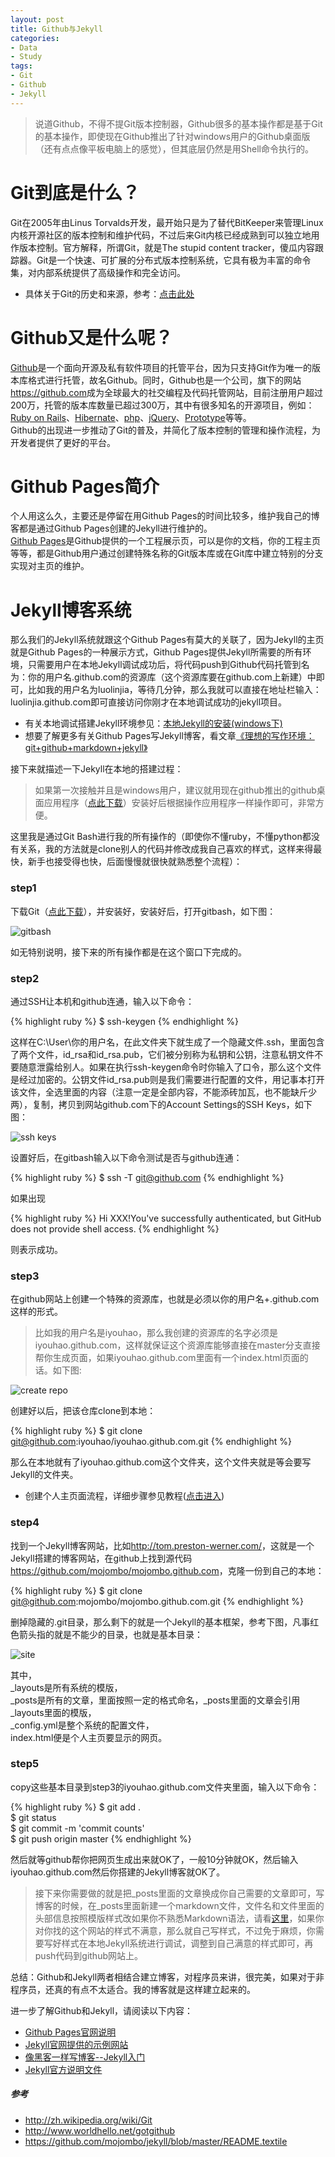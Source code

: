 ```yaml
---
layout: post
title: Github与Jekyll
categories:
- Data
- Study
tags:
- Git
- Github
- Jekyll
---
```


> 说道Github，不得不提Git版本控制器，Github很多的基本操作都是基于Git的基本操作，即使现在Github推出了针对windows用户的Github桌面版（还有点点像平板电脑上的感觉），但其底层仍然是用Shell命令执行的。  


# Git到底是什么？  
Git在2005年由Linus Torvalds开发，最开始只是为了替代BitKeeper来管理Linux内核开源社区的版本控制和维护代码，不过后来Git内核已经成熟到可以独立地用作版本控制。官方解释，所谓Git，就是The stupid content tracker，傻瓜内容跟踪器。Git是一个快速、可扩展的分布式版本控制系统，它具有极为丰富的命令集，对内部系统提供了高级操作和完全访问。  

- 具体关于Git的历史和来源，参考：[点击此处](http://zh.wikipedia.org/wiki/Git)  

# Github又是什么呢？  
[Github](https://github.com/)是一个面向开源及私有软件项目的托管平台，因为只支持Git作为唯一的版本库格式进行托管，故名Github。同时，Github也是一个公司，旗下的网站<https://github.com>成为全球最大的社交编程及代码托管网站，目前注册用户超过200万，托管的版本库数量已超过300万，其中有很多知名的开源项目，例如：[Ruby on Rails](https://github.com/rails/rails)、[Hibernate](https://github.com/hibernate/hibernate-orm)、[php](https://github.com/php/php-src)、[jQuery](https://github.com/jquery/jquery)、[Prototype](https://github.com/sstephenson/prototype)等等。  
Github的出现进一步推动了Git的普及，并简化了版本控制的管理和操作流程，为开发者提供了更好的平台。  

# Github Pages简介  
个人用这么久，主要还是停留在用Github Pages的时间比较多，维护我自己的博客都是通过Github Pages创建的Jekyll进行维护的。  
[Github Pages](http://pages.github.com/)是Github提供的一个工程展示页，可以是你的文档，你的工程主页等等，都是Github用户通过创建特殊名称的Git版本库或在Git库中建立特别的分支实现对主页的维护。  

# Jekyll博客系统  
那么我们的Jekyll系统就跟这个Github Pages有莫大的关联了，因为Jekyll的主页就是Github Pages的一种展示方式，Github Pages提供Jekyll所需要的所有环境，只需要用户在本地Jekyll调试成功后，将代码push到Github代码托管到名为：你的用户名.github.com的资源库（这个资源库要在github.com上新建）中即可，比如我的用户名为luolinjia，等待几分钟，那么我就可以直接在地址栏输入：luolinjia.github.com即可直接访问你刚才在本地调试成功的jekyll项目。  

- 有关本地调试搭建Jekyll环境参见：[本地Jekyll的安装(windows下)](http://ideex.name/cn/2012/08/windows-jekyll-install/)  
- 想要了解更多有关Github Pages写Jekyll博客，看文章[《理想的写作环境：git+github+markdown+jekyll》](http://www.yangzhiping.com/tech/writing-space.html)   
 

接下来就描述一下Jekyll在本地的搭建过程：  
> 如果第一次接触并且是windows用户，建议就用现在github推出的github桌面应用程序（[点此下载](http://github-windows.s3.amazonaws.com/GitHubSetup.exe)）安装好后根据操作应用程序一样操作即可，非常方便。  

这里我是通过Git Bash进行我的所有操作的（即使你不懂ruby，不懂python都没有关系，我的方法就是clone别人的代码并修改成我自己喜欢的样式，这样来得最快，新手也接受得也快，后面慢慢就很快就熟悉整个流程）：  
### step1  
下载Git（[点此下载](http://msysgit.github.com/)），并安装好，安装好后，打开gitbash，如下图：  

![gitbash](http://i.imgur.com/LweTE.png)  

如无特别说明，接下来的所有操作都是在这个窗口下完成的。  


### step2  
通过SSH让本机和github连通，输入以下命令：  

{% highlight ruby %}
$ ssh-keygen
{% endhighlight %}   

这样在C:\User\你的用户名，在此文件夹下就生成了一个隐藏文件.ssh，里面包含了两个文件，id_rsa和id_rsa.pub，它们被分别称为私钥和公钥，注意私钥文件不要随意泄露给别人。如果在执行ssh-keygen命令时你输入了口令，那么这个文件是经过加密的。公钥文件id_rsa.pub则是我们需要进行配置的文件，用记事本打开该文件，全选里面的内容（注意一定是全部内容，不能添砖加瓦，也不能缺斤少两），复制，拷贝到网站github.com下的Account Settings的SSH Keys，如下图：  

![ssh keys](http://i.imgur.com/ZPrl4.png)  

设置好后，在gitbash输入以下命令测试是否与github连通：  

{% highlight ruby %}
$ ssh -T git@github.com
{% endhighlight %}  

如果出现

{% highlight ruby %}
Hi XXX!You've successfully authenticated, but GitHub does not provide shell access.
{% endhighlight %}    

则表示成功。  

### step3  

在github网站上创建一个特殊的资源库，也就是必须以你的用户名+.github.com这样的形式。  

> 比如我的用户名是iyouhao，那么我创建的资源库的名字必须是iyouhao.github.com，这样就保证这个资源库能够直接在master分支直接帮你生成页面，如果iyouhao.github.com里面有一个index.html页面的话。如下图:  

![create repo](http://i.imgur.com/z2D5I.png)  

创建好以后，把该仓库clone到本地：  

{% highlight ruby %}
$ git clone git@github.com:iyouhao/iyouhao.github.com.git
{% endhighlight %}   

那么在本地就有了iyouhao.github.com这个文件夹，这个文件夹就是等会要写Jekyll的文件夹。  

- 创建个人主页面流程，详细步骤参见教程([点击进入](http://www.worldhello.net/gotgithub/03-project-hosting/050-homepage.html#jekyll))  


### step4  

找到一个Jekyll博客网站，比如<http://tom.preston-werner.com/>，这就是一个Jekyll搭建的博客网站，在github上找到源代码<https://github.com/mojombo/mojombo.github.com>，克隆一份到自己的本地：  

{% highlight ruby %}
$ git clone git@github.com:mojombo/mojombo.github.com.git
{% endhighlight %}   

删掉隐藏的.git目录，那么剩下的就是一个Jekyll的基本框架，参考下图，凡事红色箭头指的就是不能少的目录，也就是基本目录：  

![site](http://i.imgur.com/C4spB.png)  

其中，  
\_layouts是所有系统的模版，  
\_posts是所有的文章，里面按照一定的格式命名，\_posts里面的文章会引用\_layouts里面的模版，  
\_config.yml是整个系统的配置文件，  
index.html便是个人主页要显示的网页。  

### step5  

copy这些基本目录到step3的iyouhao.github.com文件夹里面，输入以下命令：  

{% highlight ruby %}
$ git add .  
$ git status   
$ git commit -m 'commit counts'   
$ git push origin master
{% endhighlight %}   

然后就等github帮你把网页生成出来就OK了，一般10分钟就OK，然后输入iyouhao.github.com然后你搭建的Jekyll博客就OK了。

> 接下来你需要做的就是把\_posts里面的文章换成你自己需要的文章即可，写博客的时候，在\_posts里面新建一个markdown文件，文件名和文件里面的头部信息按照模版样式改如果你不熟悉Markdown语法，请看[这里](http://ideex.name/cn/2012/08/markdown-flag/)，如果你对你找的这个网站的样式不满意，那么就自己写样式，不过免于麻烦，你需要写好样式在本地Jekyll系统进行调试，调整到自己满意的样式即可，再push代码到github网站上。  



总结：Github和Jekyll两者相结合建立博客，对程序员来讲，很完美，如果对于非程序员，还真的有点不太适合。我的博客就是这样建立起来的。    


进一步了解Github和Jekyll，请阅读以下内容：   

- [Github Pages官网说明](http://pages.github.com/)  
- [Jekyll官网提供的示例网站](https://github.com/mojombo/jekyll/wiki/sites)  
- [像黑客一样写博客--Jekyll入门](http://www.soimort.org/tech-blog/2011/11/19/introduction-to-jekyll_zh.html)   
- [Jekyll官方说明文件](https://github.com/mojombo/jekyll/blob/master/README.textile)



##### 参考  
- <http://zh.wikipedia.org/wiki/Git>  
- <http://www.worldhello.net/gotgithub>  
- <https://github.com/mojombo/jekyll/blob/master/README.textile>  

  

